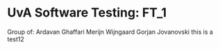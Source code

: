 # UvA Software Testing: FT_1
Group of:
Ardavan Ghaffari
Merijn Wijngaard
Gorjan Jovanovski
this is a test12